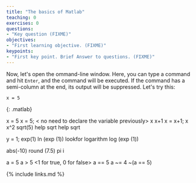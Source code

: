 ```yaml
---
title: "The basics of Matlab"
teaching: 0
exercises: 0
questions:
- "Key question (FIXME)"
objectives:
- "First learning objective. (FIXME)"
keypoints:
- "First key point. Brief Answer to questions. (FIXME)"
---
```


Now, let's open the ommand-line window. Here, you can type a command and hit `Enter`, and the command will be executed. If the command has a semi-column at the end, its output will be suppressed. Let's try this:

~~~
x = 5
~~~
{: .matlab}

<variable>
x = 5
x = 5;
< no need to declare the variable previously>
x
x+1
x = x+1;
x
<command history>
x^2
sqrt(5)
help sqrt
<function: arguments in parenthesis>
help sqrt

y = 1;
exp(1)
ln (exp (1))
lookfor logarithm
log (exp (1))

<many mathematical functions>
abs(-10)
round (7.5)
<cosh, asin>
pi
i
<e is not defined; try exp(1); precision is much greater than printed on screen>

a = 5
a > 5
<1 for true, 0 for false>
a == 5
a ~= 4
~(a == 5)


{% include links.md %}
